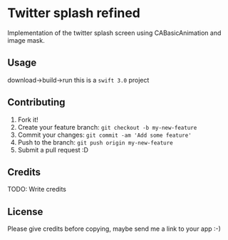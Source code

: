 
# Twitter splash refined
Implementation of the twitter splash screen using CABasicAnimation and image mask.
## Usage
download->build->run
this is a `swift 3.0` project

## Contributing
1. Fork it!
2. Create your feature branch: `git checkout -b my-new-feature`
3. Commit your changes: `git commit -am 'Add some feature'`
4. Push to the branch: `git push origin my-new-feature`
5. Submit a pull request :D

## Credits
TODO: Write credits
## License
Please give credits before copying, maybe send me a link to your app :-)

